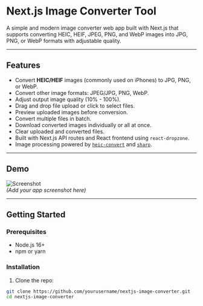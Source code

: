 # Next.js Image Converter Tool

A simple and modern image converter web app built with Next.js that supports converting HEIC, HEIF, JPEG, PNG, and WebP images into JPG, PNG, or WebP formats with adjustable quality.

---

## Features

- Convert **HEIC/HEIF** images (commonly used on iPhones) to JPG, PNG, or WebP.
- Convert other image formats: JPEG/JPG, PNG, WebP.
- Adjust output image quality (10% - 100%).
- Drag and drop file upload or click to select files.
- Preview uploaded images before conversion.
- Convert multiple files in batch.
- Download converted images individually or all at once.
- Clear uploaded and converted files.
- Built with Next.js API routes and React frontend using `react-dropzone`.
- Image processing powered by [`heic-convert`](https://www.npmjs.com/package/heic-convert) and [`sharp`](https://sharp.pixelplumbing.com/).

---

## Demo

![Screenshot](./screenshot.png)  
*(Add your app screenshot here)*

---

## Getting Started

### Prerequisites

- Node.js 16+  
- npm or yarn

### Installation

1. Clone the repo:

```bash
git clone https://github.com/yourusername/nextjs-image-converter.git
cd nextjs-image-converter
